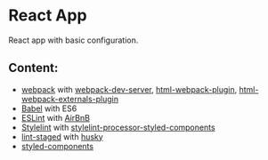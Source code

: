 # React App

React app with basic configuration.

## Content:

* [webpack](https://webpack.js.org/) with [webpack-dev-server](https://github.com/webpack/webpack-dev-server), [html-webpack-plugin](https://github.com/ampedandwired/html-webpack-plugin), [html-webpack-externals-plugin](https://github.com/mmiller42/html-webpack-externals-plugin)
* [Babel](http://babeljs.io/) with ES6
* [ESLint](http://eslint.org/) with [AirBnB](https://github.com/airbnb/javascript)
* [Stylelint](https://stylelint.io/) with [stylelint-processor-styled-components](https://github.com/styled-components/stylelint-processor-styled-components)
* [lint-staged](https://github.com/okonet/lint-staged) with [husky](https://github.com/typicode/husky)
* [styled-components](https://www.styled-components.com/)
